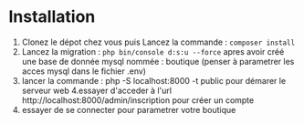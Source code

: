 # Installation
1. Clonez le dépot chez vous puis Lancez la commande : `composer install`
2. Lancez la migration : `php bin/console d:s:u --force` apres avoir créé une base de donnée mysql nommée : boutique (penser à parametrer les acces mysql dans le fichier .env)
3. lancer la commande : php -S localhost:8000 -t public pour démarer le serveur web
4.essayer d'acceder à l'url http://localhost:8000/admin/inscription pour créer un compte
5. essayer de se connecter pour parametrer votre boutique

